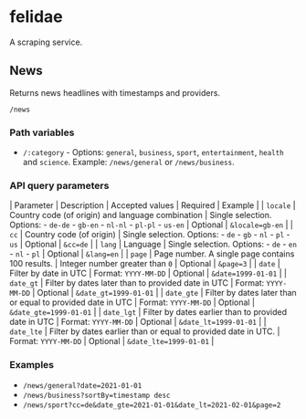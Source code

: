 # felidae

A scraping service.

## News

Returns news headlines with timestamps and providers.

`/news`

### Path variables

- `/:category` - Options: `general`, `business`, `sport`, `entertainment`, `health` and `science`. Example: `/news/general` or `/news/business`.

### API query parameters

| Parameter | Description | Accepted values | Required | Example |
| `locale` | Country code (of origin) and language combination | Single selection. Options:
    - `de-de` 
    - `gb-en`
    - `nl-nl`
    - `pl-pl`
    - `us-en` | Optional | `&locale=gb-en` |
| `cc` | Country code (of origin) | Single selection. Options:
                - `de` 
                - `gb`
                - `nl`
                - `pl`
                - `us` | Optional | `&cc=de` |
| `lang` | Language | Single selection. Options:
                - `de` 
                - `en`
                - `nl`
                - `pl` | Optional | `&lang=en` |
| `page` | Page number. A single page contains 100 results. | Integer number greater than `0` | Optional | `&page=3` |
| `date` | Filter by date in UTC | Format: `YYYY-MM-DD` | Optional | `&date=1999-01-01` |
| `date_gt` | Filter by dates later than to provided date in UTC | Format: `YYYY-MM-DD` | Optional | `&date_gt=1999-01-01` |
| `date_gte` | Filter by dates later than or equal to provided date in UTC | Format: `YYYY-MM-DD` | Optional | `&date_gte=1999-01-01` |
| `date_lgt` | Filter by dates earlier than to provided date in UTC | Format: `YYYY-MM-DD` | Optional | `&date_lt=1999-01-01` |
| `date_lte` | Filter by dates earlier than or equal to provided date in UTC. | Format: `YYYY-MM-DD` | Optional | `&date_lte=1999-01-01` |

### Examples

- `/news/general?date=2021-01-01`
- `/news/business?sortBy=timestamp desc`
- `/news/sport?cc=de&date_gte=2021-01-01&date_lt=2021-02-01&page=2`